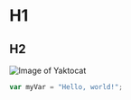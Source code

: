 # H1 #
## H2 ##
![Image of Yaktocat](https://octodex.github.com/images/yaktocat.png)
``` javascript
var myVar = "Hello, world!";
```
